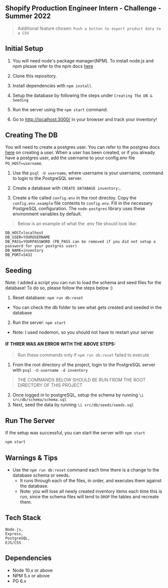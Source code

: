 ## Shopify Production Engineer Intern - Challenge - Summer 2022

> Additional feature chosen: `Push a button to export product data to a CSV`

## Initial Setup

1. You will need node's package manager(NPM). To install node.js and npm please refer to the npm docs [here](https://docs.npmjs.com/downloading-and-installing-node-js-and-npm)

2. Clone this repository.
3. Install dependencies with `npm install`.
4. Setup the database by following the steps under `Creating The DB & Seeding`
5. Run the server using the `npm start` command.
6. Go to <http://localhost:3000/> in your browser and track your inventory!

## Creating The DB

You will need to create a postgres user. You can refer to the postgres docs [here](https://www.postgresql.org/docs/8.0/sql-createuser.html) on creating a user. When a user has been created, or if you already have a postgres user, add the username to your config.env file `PG_HOST=username`.

1. Use the `psql -U username`, where username is your username, command to login to the PostgreSQL server.

2. Create a database with `CREATE DATABASE inventory;`.

3. Create a file called `config.env` in the root directoy. Copy the `config.env.example` file contents to `config.env`. Fill in the necessary PostgreSQL configuration. The `node-postgres` library uses these environment variables by default.

> Below is an example of what the .env file should look like:

```
DB_HOST=localhost
DB_USER=YOURUSERNAME
DB_PASS=YOURPASSWORD (PB_PASS can be removed if you did not setup a password for your postgres user)
DB_NAME=inventory
DB_PORT=5432
```

## Seeding

Note: I added a script you can run to load the schema and seed files for the database! To do so, please follow the steps below :)

1. Reset database: `npm run db:reset`

- You can check the db folder to see what gets created and seeded in the database

2. Run the server: `npm start`

- Note: I used nodemon, so you should not have to restart your server

#### IF THRER WAS AN ERROR WITH THE ABOVE STEPS:

> Run these commands only if `npm run db:reset` failed to execute

1. From the root directory of the project, login to the PostgreSQL server with `psql -U username -d inventory`

> THE COMMANDS BELOW SHOULD BE RUN FROM THE ROOT DIRECTORY OF THIS PROJECT

2. Once logged in to postgreSQL, setup the schema by running
   `\i src/db/schema/schema.sql`
3. Next, seed the data by running `\i src/db/seeds/seeds.sql`

## Run The Server

If the setup was successful, you can start the server with `npm start`

```zsh
npm start
```

## Warnings & Tips

- Use the `npm run db:reset` command each time there is a change to the database schema or seeds.
  - It runs through each of the files, in order, and executes them against the database.
  - Note: you will lose all newly created inventory items each time this is run, since the schema files will tend to `DROP` the tables and recreate them.

## Tech Stack

```
Node.js,
Express,
PostgreSQL,
EJS/CSS
```

## Dependencies

- Node 10.x or above
- NPM 5.x or above
- PG 6.x
